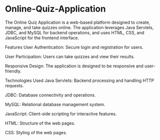 # Online-Quiz-Application
The Online Quiz Application is a web-based platform designed to create, manage, and take quizzes online. The application leverages Java Servlets, JDBC, and MySQL for backend operations, and uses HTML, CSS, and JavaScript for the frontend interface.

Features
User Authentication: Secure login and registration for users.

User Participation: Users can take quizzes and view their results.

Responsive Design: The application is designed to be responsive and user-friendly.

Technologies Used
Java Servlets: Backend processing and handling HTTP requests.

JDBC: Database connectivity and operations.

MySQL: Relational database management system.

JavaScript: Client-side scripting for interactive features.

HTML: Structure of the web pages.

CSS: Styling of the web pages.
